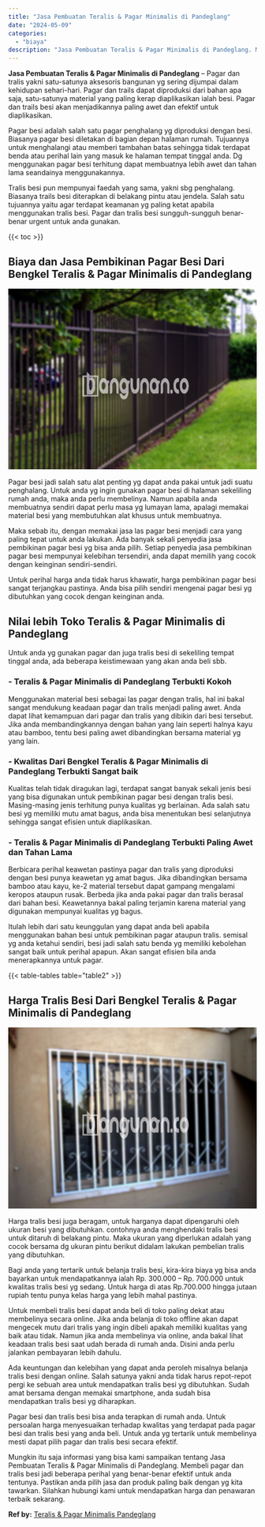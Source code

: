 ```yaml
---
title: "Jasa Pembuatan Teralis & Pagar Minimalis di Pandeglang"
date: "2024-05-09"
categories: 
  - "biaya"
description: "Jasa Pembuatan Teralis & Pagar Minimalis di Pandeglang. Mungkin itu saja informasi yang bisa kami sampaikan tentang Jasa Pembuatan Teralis & Pagar Minimalis..."
---
```


**Jasa Pembuatan Teralis & Pagar Minimalis di Pandeglang** – Pagar dan tralis yakni satu-satunya aksesoris bangunan yg sering dijumpai dalam kehidupan sehari-hari. Pagar dan trails dapat diproduksi dari bahan apa saja, satu-satunya material yang paling kerap diaplikasikan ialah besi. Pagar dan trails besi akan menjadikannya paling awet dan efektif untuk diaplikasikan.

Pagar besi adalah salah satu pagar penghalang yg diproduksi dengan besi. Biasanya pagar besi diletakan di bagian depan halaman rumah. Tujuannya untuk menghalangi atau memberi tambahan batas sehingga tidak terdapat benda atau perihal lain yang masuk ke halaman tempat tinggal anda. Dg menggunakan pagar besi terhitung dapat membuatnya lebih awet dan tahan lama seandainya menggunakannya.

Tralis besi pun mempunyai faedah yang sama, yakni sbg penghalang. Biasanya trails besi diterapkan di belakang pintu atau jendela. Salah satu tujuannya yaitu agar terdapat keamanan yg paling ketat apabila menggunakan tralis besi. Pagar dan tralis besi sungguh-sungguh benar-benar urgent untuk anda gunakan.

{{< toc >}}

## Biaya dan Jasa Pembikinan Pagar Besi Dari Bengkel Teralis & Pagar Minimalis di Pandeglang

![Jasa Pembuatan Teralis & Pagar Minimalis di Pandeglang](/images/pagar-minimalis-murah-45.png)

Pagar besi jadi salah satu alat penting yg dapat anda pakai untuk jadi suatu penghalang. Untuk anda yg ingin gunakan pagar besi di halaman sekeliling rumah anda, maka anda perlu membelinya. Namun apabila anda membuatnya sendiri dapat perlu masa yg lumayan lama, apalagi memakai material besi yang membutuhkan alat khusus untuk membuatnya.

Maka sebab itu, dengan memakai jasa las pagar besi menjadi cara yang paling tepat untuk anda lakukan. Ada banyak sekali penyedia jasa pembikinan pagar besi yg bisa anda pilih. Setiap penyedia jasa pembikinan pagar besi mempunyai kelebihan tersendiri, anda dapat memilih yang cocok dengan keinginan sendiri-sendiri.

Untuk perihal harga anda tidak harus khawatir, harga pembikinan pagar besi sangat terjangkau pastinya. Anda bisa pilih sendiri mengenai pagar besi yg dibutuhkan yang cocok dengan keinginan anda.

## Nilai lebih Toko Teralis & Pagar Minimalis di Pandeglang

Untuk anda yg gunakan pagar dan juga tralis besi di sekeliling tempat tinggal anda, ada beberapa keistimewaan yang akan anda beli sbb.

### \- Teralis & Pagar Minimalis di Pandeglang Terbukti Kokoh

Menggunakan material besi sebagai las pagar dengan tralis, hal ini bakal sangat mendukung keadaan pagar dan tralis menjadi paling awet. Anda dapat lihat kemampuan dari pagar dan tralis yang dibikin dari besi tersebut. Jika anda membandingkannya dengan bahan yang lain seperti halnya kayu atau bamboo, tentu besi paling awet dibandingkan bersama material yg yang lain.

### \- Kwalitas Dari Bengkel Teralis & Pagar Minimalis di Pandeglang Terbukti Sangat baik

Kualitas telah tidak diragukan lagi, terdapat sangat banyak sekali jenis besi yang bisa digunakan untuk pembikinan pagar besi dengan tralis besi. Masing-masing jenis terhitung punya kualitas yg berlainan. Ada salah satu besi yg memiliki mutu amat bagus, anda bisa menentukan besi selanjutnya sehingga sangat efisien untuk diaplikasikan.

### \- Teralis & Pagar Minimalis di Pandeglang Terbukti Paling Awet dan Tahan Lama

Berbicara perihal keawetan pastinya pagar dan tralis yang diproduksi dengan besi punya keawetan yg amat bagus. Jika dibandingkan bersama bamboo atau kayu, ke-2 material tersebut dapat gampang mengalami keropos ataupun rusak. Berbeda jika anda pakai pagar dan tralis berasal dari bahan besi. Keawetannya bakal paling terjamin karena material yang digunakan mempunyai kualitas yg bagus.

Itulah lebih dari satu keunggulan yang dapat anda beli apabila menggunakan bahan besi untuk pembikinan pagar ataupun tralis. semisal yg anda ketahui sendiri, besi jadi salah satu benda yg memiliki kebolehan sangat baik untuk perihal apapun. Akan sangat efisien bila anda menerapkannya untuk pagar.

{{< table-tables table="table2" >}}

## Harga Tralis Besi Dari Bengkel Teralis & Pagar Minimalis di Pandeglang

![Jasa Pembuatan Teralis & Pagar Minimalis di Pandeglang](/images/teralis-minimalis-murah-27.png)

Harga tralis besi juga beragam, untuk harganya dapat dipengaruhi oleh ukuran besi yang dibutuhkan. contohnya anda menghendaki tralis besi untuk ditaruh di belakang pintu. Maka ukuran yang diperlukan adalah yang cocok bersama dg ukuran pintu berikut didalam lakukan pembelian tralis yang dibutuhkan.

Bagi anda yang tertarik untuk belanja tralis besi, kira-kira biaya yg bisa anda bayarkan untuk mendapatkannya ialah Rp. 300.000 – Rp. 700.000 untuk kwalitas tralis besi yg sedang. Untuk harga di atas Rp.700.000 hingga jutaan rupiah tentu punya kelas harga yang lebih mahal pastinya.

Untuk membeli tralis besi dapat anda beli di toko paling dekat atau membelinya secara online. Jika anda belanja di toko offline akan dapat mengecek mutu dari tralis yang ingin dibeli apakah memiliki kualitas yang baik atau tidak. Namun jika anda membelinya via online, anda bakal lihat keadaan tralis besi saat udah berada di rumah anda. Disini anda perlu jalankan pembayaran lebih dahulu.

Ada keuntungan dan kelebihan yang dapat anda peroleh misalnya belanja tralis besi dengan online. Salah satunya yakni anda tidak harus repot-repot pergi ke sebuah area untuk mendapatkan tralis besi yg dibutuhkan. Sudah amat bersama dengan memakai smartphone, anda sudah bisa mendapatkan tralis besi yg diharapkan.

Pagar besi dan tralis besi bisa anda terapkan di rumah anda. Untuk persoalan harga menyesuaikan terhadap kwalitas yang terdapat pada pagar besi dan tralis besi yang anda beli. Untuk anda yg tertarik untuk membelinya mesti dapat pilih pagar dan tralis besi secara efektif.

Mungkin itu saja informasi yang bisa kami sampaikan tentang Jasa Pembuatan Teralis & Pagar Minimalis di Pandeglang. Membeli pagar dan tralis besi jadi beberapa perihal yang benar-benar efektif untuk anda tentunya. Pastikan anda pilih jasa dan produk paling baik dengan yg kita tawarkan. Silahkan hubungi kami untuk mendapatkan harga dan penawaran terbaik sekarang.

**Ref by:** [Teralis & Pagar Minimalis Pandeglang](https://id.wikipedia.org/wiki/Teralis)
